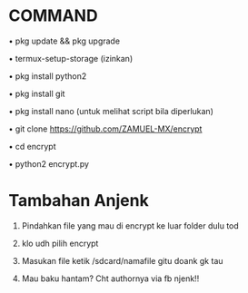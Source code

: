 # COMMAND

• pkg update && pkg upgrade

• termux-setup-storage (izinkan)

• pkg install python2

• pkg install git

• pkg install nano (untuk melihat script bila diperlukan)

• git clone https://github.com/ZAMUEL-MX/encrypt

• cd encrypt

• python2 encrypt.py

# Tambahan Anjenk

1. Pindahkan file yang mau di encrypt ke luar folder dulu tod

2. klo udh pilih encrypt 

3. Masukan file ketik /sdcard/namafile gitu doank gk tau

4. Mau baku hantam? Cht authornya via fb njenk!!
